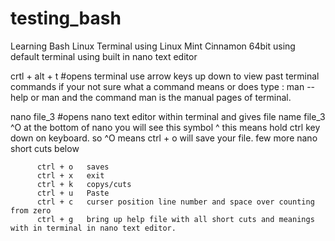 # testing_bash
Learning Bash Linux Terminal
using Linux Mint Cinnamon 64bit
using default terminal
using built in nano text editor

crtl + alt + t #opens terminal use arrow keys up down to view past terminal commands
if your not sure what a command means or does type :  man --help  or   man and the command   man is the manual pages of terminal.

nano file_3    #opens nano text editor within terminal and gives file name file_3
^O        at the bottom of nano you will see this symbol ^ this means hold ctrl key down on keyboard.
          so ^O means ctrl + o will save your file.
          few more nano short cuts below
          
          ctrl + o   saves
          ctrl + x   exit
          ctrl + k   copys/cuts
          ctrl + u   Paste
          ctrl + c   curser position line number and space over counting from zero
          ctrl + g   bring up help file with all short cuts and meanings with in terminal in nano text editor.
